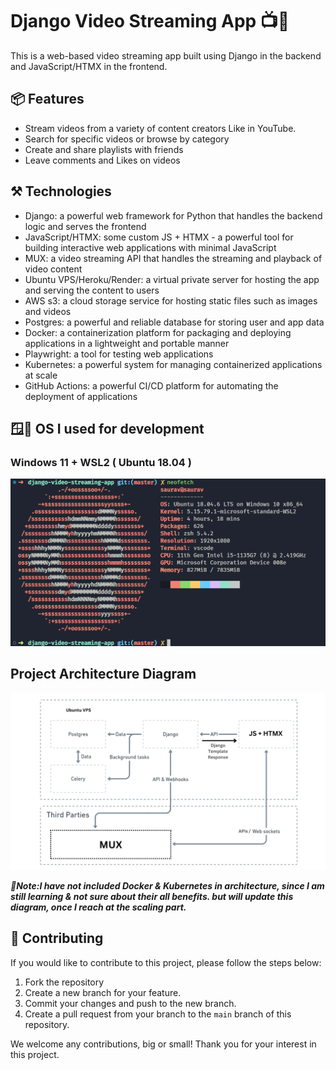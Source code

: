 # Django Video Streaming App 📺🚀

This is a web-based video streaming app built using Django in the backend and JavaScript/HTMX in the frontend.

## 📦 Features

- Stream videos from a variety of content creators Like in YouTube.
- Search for specific videos or browse by category
- Create and share playlists with friends
- Leave comments and Likes on videos

## ⚒️ Technologies

- Django: a powerful web framework for Python that handles the backend logic and serves the frontend
- JavaScript/HTMX: some custom JS + HTMX - a powerful tool for building interactive web applications with minimal JavaScript
- MUX: a video streaming API that handles the streaming and playback of video content
- Ubuntu VPS/Heroku/Render: a virtual private server for hosting the app and serving the content to users
- AWS s3: a cloud storage service for hosting static files such as images and videos
- Postgres: a powerful and reliable database for storing user and app data
- Docker: a containerization platform for packaging and deploying applications in a lightweight and portable manner
- Playwright: a tool for testing web applications
- Kubernetes: a powerful system for managing containerized applications at scale
- GitHub Actions: a powerful CI/CD platform for automating the deployment of applications

## 🪟🐧 OS I used for development

### Windows 11 + WSL2 ( Ubuntu 18.04 )

![Windows 11 + WSL2 ( Ubuntu 18.04 )](assets/readme/ubuntu.png)

## Project Architecture Diagram

![Project Architecture Diagram](assets/readme/architecture.png)

**_📌Note:I have not included Docker & Kubernetes in architecture, since I am still learning & not sure about their all benefits. but will update this diagram, once I reach at the scaling part._**

## 🤝 Contributing

If you would like to contribute to this project, please follow the steps below:

1. Fork the repository
2. Create a new branch for your feature.
3. Commit your changes and push to the new branch.
4. Create a pull request from your branch to the `main` branch of this repository.

We welcome any contributions, big or small! Thank you for your interest in this project.
